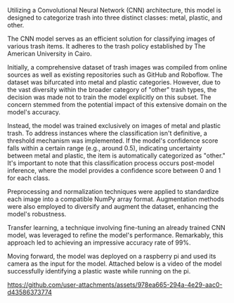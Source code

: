 Utilizing a Convolutional Neural Network (CNN) architecture, this model is designed to categorize trash into three distinct classes: metal, plastic, and other.

The CNN model serves as an efficient solution for classifying images of various trash items. It adheres to the trash policy established by The American University in Cairo.

Initially, a comprehensive dataset of trash images was compiled from online sources as well as existing repositories such as GitHub and Roboflow. The dataset was bifurcated into metal and plastic categories. However, due to the vast diversity within the broader category of "other" trash types, the decision was made not to train the model explicitly on this subset. The concern stemmed from the potential impact of this extensive domain on the model's accuracy.

Instead, the model was trained exclusively on images of metal and plastic trash. To address instances where the classification isn't definitive, a threshold mechanism was implemented. If the model's confidence score falls within a certain range (e.g., around 0.5), indicating uncertainty between metal and plastic, the item is automatically categorized as "other." It's important to note that this classification process occurs post-model inference, where the model provides a confidence score between 0 and 1 for each class.

Preprocessing and normalization techniques were applied to standardize each image into a compatible NumPy array format. Augmentation methods were also employed to diversify and augment the dataset, enhancing the model's robustness.

Transfer learning, a technique involving fine-tuning an already trained CNN model, was leveraged to refine the model's performance. Remarkably, this approach led to achieving an impressive accuracy rate of 99%.

Moving forward, the model was deployed on a raspberry pi and used its camera as the input for the model. 
Attached below is a video of the model successfully identifying a plastic waste while running on the pi. 

https://github.com/user-attachments/assets/978ea665-294a-4e29-aac0-d43586373774



